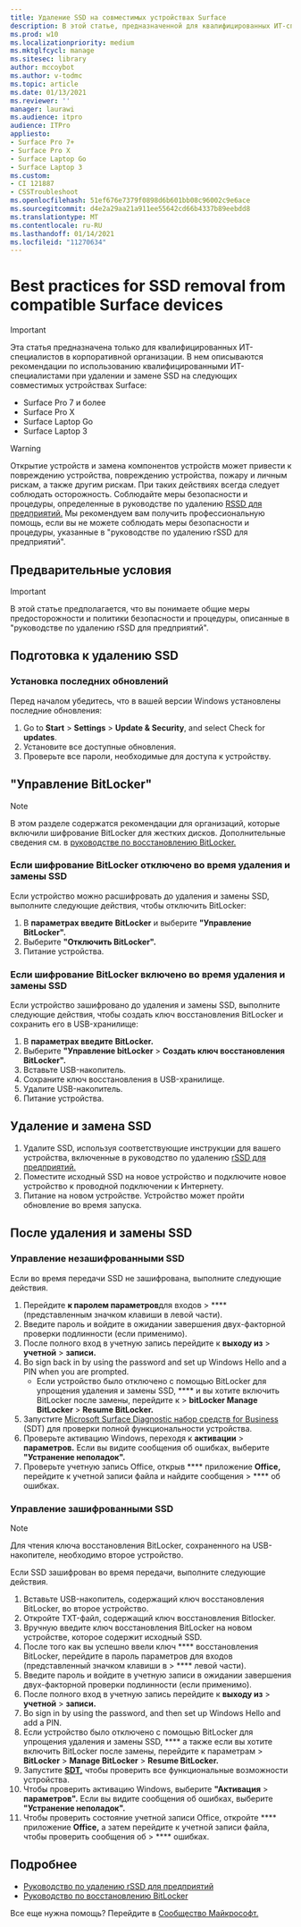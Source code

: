 ```yaml
---
title: Удаление SSD на совместимых устройствах Surface
description: В этой статье, предназначенной для квалифицированных ИТ-специалистов, описываются рекомендации по удалению и замене SSD в Surface Laptop 3, Surface Pro X и Surface Laptop Go.
ms.prod: w10
ms.localizationpriority: medium
ms.mktglfcycl: manage
ms.sitesec: library
author: mccoybot
ms.author: v-todmc
ms.topic: article
ms.date: 01/13/2021
ms.reviewer: ''
manager: laurawi
ms.audience: itpro
audience: ITPro
appliesto:
- Surface Pro 7+
- Surface Pro X
- Surface Laptop Go
- Surface Laptop 3
ms.custom:
- CI 121887
- CSSTroubleshoot
ms.openlocfilehash: 51ef676e7379f0898d6b601bb08c96002c9e6ace
ms.sourcegitcommit: d4e2a29aa21a911ee55642cd66b4337b89eebdd8
ms.translationtype: MT
ms.contentlocale: ru-RU
ms.lasthandoff: 01/14/2021
ms.locfileid: "11270634"
---
```

# Best practices for SSD removal from compatible Surface devices

> [!IMPORTANT]
> Эта статья предназначена только для квалифицированных ИТ-специалистов в корпоративной организации. В нем описываются рекомендации по использованию квалифицированными ИТ-специалистами при удалении и замене SSD на следующих совместимых устройствах Surface: 

- Surface Pro 7 и более
- Surface Pro X
- Surface Laptop Go
- Surface Laptop 3

> [!WARNING]
> Открытие устройств и замена компонентов устройств может привести к повреждению устройства, повреждению устройства, пожару и личным рискам, а также другим рискам.  При таких действиях всегда следует соблюдать осторожность. Соблюдайте меры безопасности и процедуры, определенные в руководстве по удалению [RSSD для предприятий.](https://www.microsoft.com/download/100440) Мы рекомендуем вам получить профессиональную помощь, если вы не можете соблюдать меры безопасности и процедуры, указанные в "руководстве по удалению rSSD для предприятий".

## Предварительные условия

> [!IMPORTANT]
> В этой статье предполагается, что вы понимаете общие меры предосторожности и политики безопасности и процедуры, описанные в "руководстве по удалению rSSD для предприятий".

## Подготовка к удалению SSD 

### Установка последних обновлений 

Перед началом убедитесь, что в вашей версии Windows установлены последние обновления:

1.  Go to **Start**  >  **Settings**  >  **Update & Security**, and select Check for **updates**.
2. Установите все доступные обновления.
3. Проверьте все пароли, необходимые для доступа к устройству.  
 
## "Управление BitLocker" 

> [!NOTE]
> В этом разделе содержатся рекомендации для организаций, которые включили шифрование BitLocker для жестких дисков. Дополнительные сведения см. в [руководстве по восстановлению BitLocker.](https://docs.microsoft.com/windows/security/information-protection/bitlocker/bitlocker-recovery-guide-plan) 

### Если шифрование BitLocker отключено во время удаления и замены SSD

Если устройство можно расшифровать до удаления и замены SSD, выполните следующие действия, чтобы отключить BitLocker:

1.  В **параметрах введите** **BitLocker** и выберите **"Управление BitLocker".** 
2.  Выберите **"Отключить BitLocker".** 
3.  Питание устройства. 

### Если шифрование BitLocker включено во время удаления и замены SSD

Если устройство зашифровано до удаления и замены SSD, выполните следующие действия, чтобы создать ключ восстановления BitLocker и сохранить его в USB-хранилище:

1.  В **параметрах введите** **BitLocker.**
2. Выберите **"Управление bitLocker**  > **Создать ключ восстановления BitLocker".**
2.  Вставьте USB-накопитель. 
4.  Сохраните ключ восстановления в USB-хранилище.  
5.  Удалите USB-накопитель.  
6.  Питание устройства. 

## Удаление и замена SSD 

1.  Удалите SSD, используя соответствующие инструкции для вашего устройства, включенные в руководство по удалению [rSSD для предприятий.](https://www.microsoft.com/download/100440) 
2.  Поместите исходный SSD на новое устройство и подключите новое устройство к проводной подключении к Интернету.
3.  Питание на новом устройстве. Устройство может пройти обновление во время запуска.  
 
## После удаления и замены SSD

### Управление незашифрованными SSD 

Если во время передачи SSD не зашифрована, выполните следующие действия. 

1.  Перейдите **к паролем параметров**для входов  >  **** (представленным значком клавиши в левой части).  
2.  Введите пароль и войдите в ожидании завершения двух-факторной проверки подлинности (если применимо).
3.  После полного вход в учетную запись перейдите к **выходу из**  >  **учетной**  >  **записи.**  
4.  Во sign back in by using the password and set up Windows Hello and a PIN when you are prompted. 
    - Если устройство было отключено с помощью BitLocker для упрощения удаления и замены SSD, **** и вы хотите включить BitLocker после замены, перейдите к  >  **bitLocker Manage BitLocker**  >  **Resume BitLocker.**  
6.  Запустите [Microsoft Surface Diagnostic набор средств for Business](surface-diagnostic-toolkit-for-business-intro.md) (SDT) для проверки полной функциональности устройства.  
7.  Проверьте активацию Windows, переходя к **активации**  >  **параметров.**  Если вы видите сообщения об ошибках, выберите **"Устранение неполадок".** 
8.  Проверьте учетную запись Office, открыв **** приложение **Office,** перейдите к учетной записи файла и найдите сообщения  >  **** об ошибках.  

### Управление зашифрованными SSD 

> [!NOTE]
> Для чтения ключа восстановления BitLocker, сохраненного на USB-накопителе, необходимо второе устройство. 

Если SSD зашифрован во время передачи, выполните следующие действия.

1.  Вставьте USB-накопитель, содержащий ключ восстановления BitLocker, во второе устройство. 
2.  Откройте TXT-файл, содержащий ключ восстановления Bitlocker. 
3.  Вручную введите ключ восстановления BitLocker на новом устройстве, которое содержит исходный SSD.  
4.  После того как вы успешно ввели ключ **** восстановления BitLocker, перейдите в пароль параметров для входов (представленный значком клавиши в  >  **** левой части).  
5.  Введите пароль и войдите в учетную записи в ожидании завершения двух-факторной проверки подлинности (если применимо).
6.  После полного вход в учетную запись перейдите к **выходу из**  >  **учетной**  >  **записи.**  
7.  Во sign in by using the password, and then set up Windows Hello and add a PIN. 
8.  Если устройство было отключено с помощью BitLocker для упрощения удаления и замены SSD, **** а также если вы хотите включить BitLocker после замены, перейдите к параметрам  >  **BitLocker**  >  **Manage BitLocker**  >  **Resume BitLocker.**  
9.  Запустите **[SDT,](surface-diagnostic-toolkit-for-business-intro.md)** чтобы проверить все функциональные возможности устройства.  
10. Чтобы проверить активацию Windows, выберите **"Активация**  >  **параметров".**  Если вы видите сообщения об ошибках, выберите **"Устранение неполадок".**
11. Чтобы проверить состояние учетной записи Office, откройте **** приложение **Office,** а затем перейдите к учетной записи файла, чтобы проверить сообщения об  >  **** ошибках.

## Подробнее

- [Руководство по удалению rSSD для предприятий](https://www.microsoft.com/download/100440)
- [Руководство по восстановлению BitLocker](https://docs.microsoft.com/windows/security/information-protection/bitlocker/bitlocker-recovery-guide-plan)

Все еще нужна помощь? Перейдите в [Сообщество Майкрософт.](https://answers.microsoft.com/)